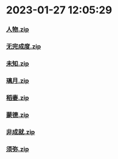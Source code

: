 # 2023-01-27 12:05:29

### [人物.zip](https://raw.githubusercontent.com/Sam5440/Genshin_Impact_Teleport_Files/main/Genshin_Impact_Teleport/ManualCollectPoint/Chest/Generate%20Chest/%E4%BA%BA%E7%89%A9.zip)

### [无完成度.zip](https://raw.githubusercontent.com/Sam5440/Genshin_Impact_Teleport_Files/main/Genshin_Impact_Teleport/ManualCollectPoint/Chest/Generate%20Chest/%E6%97%A0%E5%AE%8C%E6%88%90%E5%BA%A6.zip)

### [未知.zip](https://raw.githubusercontent.com/Sam5440/Genshin_Impact_Teleport_Files/main/Genshin_Impact_Teleport/ManualCollectPoint/Chest/Generate%20Chest/%E6%9C%AA%E7%9F%A5.zip)

### [璃月.zip](https://raw.githubusercontent.com/Sam5440/Genshin_Impact_Teleport_Files/main/Genshin_Impact_Teleport/ManualCollectPoint/Chest/Generate%20Chest/%E7%92%83%E6%9C%88.zip)

### [稻妻.zip](https://raw.githubusercontent.com/Sam5440/Genshin_Impact_Teleport_Files/main/Genshin_Impact_Teleport/ManualCollectPoint/Chest/Generate%20Chest/%E7%A8%BB%E5%A6%BB.zip)

### [蒙德.zip](https://raw.githubusercontent.com/Sam5440/Genshin_Impact_Teleport_Files/main/Genshin_Impact_Teleport/ManualCollectPoint/Chest/Generate%20Chest/%E8%92%99%E5%BE%B7.zip)

### [非成就.zip](https://raw.githubusercontent.com/Sam5440/Genshin_Impact_Teleport_Files/main/Genshin_Impact_Teleport/ManualCollectPoint/Chest/Generate%20Chest/%E9%9D%9E%E6%88%90%E5%B0%B1.zip)

### [须弥.zip](https://raw.githubusercontent.com/Sam5440/Genshin_Impact_Teleport_Files/main/Genshin_Impact_Teleport/ManualCollectPoint/Chest/Generate%20Chest/%E9%A1%BB%E5%BC%A5.zip)

